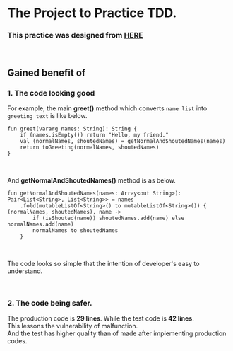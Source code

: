 # The Project to Practice TDD.

### This practice was designed from [HERE](https://github.com/testdouble/contributing-tests/wiki/Greeting-Kata)

</br>

## Gained benefit of
### 1. The code looking good

For example, the main __greet()__ method which converts ``name list`` into ``greeting text`` is like below.
```
fun greet(vararg names: String): String {
    if (names.isEmpty()) return "Hello, my friend."
    val (normalNames, shoutedNames) = getNormalAndShoutedNames(names)
    return toGreeting(normalNames, shoutedNames)
}
```

</br>

And __getNormalAndShoutedNames()__ method is as below.
```
fun getNormalAndShoutedNames(names: Array<out String>): Pair<List<String>, List<String>> = names
    .fold(mutableListOf<String>() to mutableListOf<String>()) { (normalNames, shoutedNames), name ->
        if (isShouted(name)) shoutedNames.add(name) else normalNames.add(name)
        normalNames to shoutedNames
    }
```

</br>

The code looks so simple that the intention of developer's easy to understand.

</br>

### 2. The code being safer.

The production code is __29 lines__. While the test code is __42 lines__.</br>
This lessons the vulnerability of malfunction.</br>
And the test has higher quality than of made after implementing production codes.










